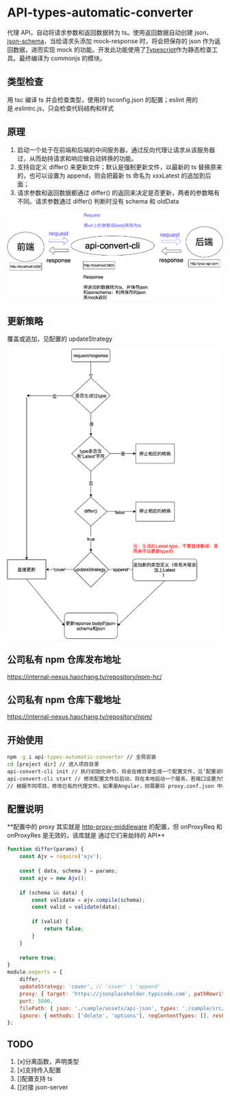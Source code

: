 # API-types-automatic-converter

代理 API，自动将请求参数和返回数据转为 ts。使用返回数据自动创建 json、[json-schema](https://json-schema.org/)，当给请求头添加 mock-response 时，将会把保存的
json 作为返回数据，进而实现 mock 的功能。开发此功能使用了[Typescript](https://www.typescriptlang.org/)作为静态检查工具。最终编译为 commonjs 的模块。

## 类型检查

用 tsc 编译 ts 并会检查类型，使用的 tsconfig.json 的配置；eslint 用的是.eslintrc.js，只会检查代码结构和样式

## 原理

1. 启动一个处于在前端和后端的中间服务器，通过反向代理让请求从该服务器过，从而劫持请求和响应做自动转换的功能。
2. 支持自定义 differ() 来更新文件；默认是强制更新文件，以最新的 ts 替换原来的，也可以设置为 append，则会把最新 ts 命名为 xxxLatest 的追加到后面；
3. 请求参数和返回数据都通过 differ() 的返回来决定是否更新，两者的参数略有不同。请求参数通过 differ() 判断时没有 schema 和 oldData

![原理](./api-converter.png)

## 更新策略

覆盖或追加，见配置的 updateStrategy

![更新策略](./update-logic.png)

## 公司私有 npm 仓库发布地址

https://internal-nexus.haochang.tv/repository/npm-hc/

## 公司私有 npm 仓库下载地址

https://internal-nexus.haochang.tv/repository/npm/

## 开始使用

```cmd
npm -g i api-types-automatic-converter // 全局安装
cd [project dir] // 进入项目目录
api-convert-cli init // 执行初始化命令，将会在根目录生成一个配置文件，见‘配置说明’
api-convert-cli start // 修改配置文件后启动，将在本地启动一个服务，若端口设置为5800，那么该服务的地址就是 http://localhost:5800
// 根据不同项目，修改已有的代理文件。如果是Angular，则需要将 proxy.conf.json 中的target地址改为 http://localhost:5800
```

## 配置说明

\*\*配置中的 proxy 其实就是 [http-proxy-middleware](https://www.npmjs.com/package/http-proxy-middleware) 的配置，但 onProxyReq 和 onProxyRes 是无效的，该库就是
通过它们来劫持的 API\*\*

```js
function differ(params) {
	const Ajv = require('ajv');

	const { data, schema } = params;
	const ajv = new Ajv();

	if (schema && data) {
		const validate = ajv.compile(schema);
		const valid = validate(data);

		if (valid) {
			return false;
		}
	}

	return true;
}
module.exports = {
	differ,
	updateStrategy: 'cover', // 'cover' | 'append'
	proxy: { target: 'https://jsonplaceholder.typicode.com', pathRewrite: { '^/api': '' }, changeOrigin: true, secure: false },
	port: 5800,
	filePath: { json: './sample/assets/api-json', types: './sample/src/api-types' },
	ignore: { methods: ['delete', 'options'], reqContentTypes: [], resContentTypes: ['application/octet-stream'] },
};
```

## TODO

1. [x]分离函数，声明类型
2. [x]支持传入配置
3. []配置支持 ts
4. []对接 json-server
